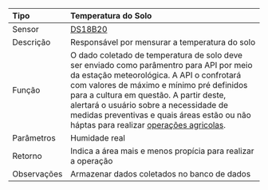 | Tipo | Temperatura do Solo |
| :--- | :--- |
| Sensor | [DS18B20](/ds18b20.md) |
| Descrição | Responsável por mensurar a temperatura do solo |
| Função | O dado coletado de temperatura de solo deve ser enviado como parâmentro para API por meio da estação meteorológica. A API o confrotará com valores de máximo e mínimo pré definidos para a cultura em questão. A partir deste, alertará o usuário sobre a necessidade de medidas preventivas e quais áreas estão ou não háptas para realizar [operações agricolas](/operacoes-mecanizadas.md). |
| Parâmetros | Humidade real |
| Retorno | Indica a área mais e menos propícia para realizar a operação |
| Observações | Armazenar dados coletados no banco de dados |



